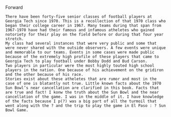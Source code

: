 Forward

	There have been forty-five senior classes of football players at Georgia Tech since 1970. This is a recollection of that 1970 class who began their college career in 1967. Many teams during that span from 1967-1970 have had their famous and infamous atheletes who gained notoriety for their play on the field before or during that four year stretch.
	My class had several instances that were very public and some that were never shared with the outside observers. A few events were unique and memorable to our teams. Events in some cases were made public because of the extremely high profile of these players that came to Georgia Tech to play football under Bobby Dodd and Bud Carson.
	Two players in particular were the most highly touted high school players in the nation. One because of his achievement on the gridiron and the other because of his race.
	Stories exist about these atheletes that are rumor and most in the case of one is blatantly not true. Little known facts about the 1970 Sun Bowl’s near cancellation are clarified in this book. Facts that are true and fact! I konw the truth about the Sun Bowl and the near cancellation of the game. I was in the middle of it. I have knowledge of the facts because I p(?) was a big part of all the turmoil that went along with the ? and the trip to play the game in El Paso : ? Sun Bowl Game.

